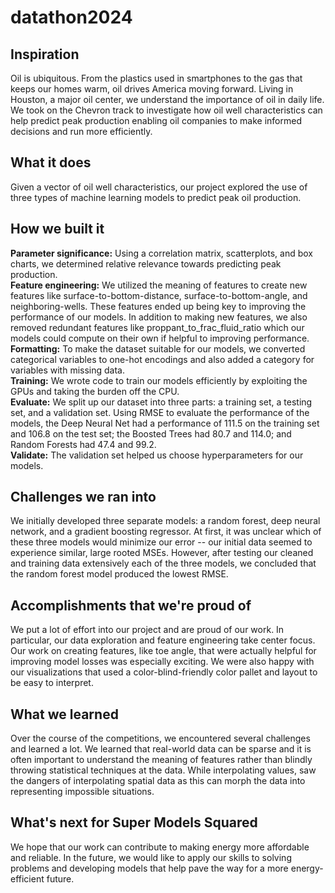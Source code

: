 # datathon2024

## Inspiration
Oil is ubiquitous. From the plastics used in smartphones to the gas that keeps our homes warm, oil drives America moving forward. Living in Houston, a major oil center, we understand the importance of oil in daily life. We took on the Chevron track to investigate how oil well characteristics can help predict peak production enabling oil companies to make informed decisions and run more efficiently. 

## What it does
Given a vector of oil well characteristics, our project explored the use of three types of machine learning models to predict peak oil production. 

## How we built it
**Parameter significance:** Using a correlation matrix, scatterplots, and box charts, we determined relative relevance towards predicting peak production.  
**Feature engineering:** We utilized the meaning of features to create new features like surface-to-bottom-distance, surface-to-bottom-angle, and neighboring-wells. These features ended up being key to improving the performance of our models. In addition to making new features, we also removed redundant features like proppant_to_frac_fluid_ratio which our models could compute on their own if helpful to improving performance.  
**Formatting:** To make the dataset suitable for our models, we converted categorical variables to one-hot encodings and also added a category for variables with missing data.  
**Training:** We wrote code to train our models efficiently by exploiting the GPUs and taking the burden off the CPU.  
**Evaluate:** We split up our dataset into three parts: a training set, a testing set, and a validation set. Using RMSE to evaluate the performance of the models, the Deep Neural Net had a performance of 111.5 on the training set and 106.8 on the test set; the Boosted Trees had 80.7 and 114.0; and Random Forests had 47.4 and 99.2.  
**Validate:** The validation set helped us choose hyperparameters for our models.

## Challenges we ran into
We initially developed three separate models: a random forest, deep neural network, and a gradient boosting regressor. At first, it was unclear which of these three models would minimize our error -- our initial data seemed to experience similar, large rooted MSEs. However, after testing our cleaned and training data extensively each of the three models, we concluded that the random forest model produced the lowest RMSE. 

## Accomplishments that we're proud of
We put a lot of effort into our project and are proud of our work. In particular, our data exploration and feature engineering take center focus. Our work on creating features, like toe angle, that were actually helpful for improving model losses was especially exciting. We were also happy with our visualizations that used a color-blind-friendly color pallet and layout to be easy to interpret. 

## What we learned
Over the course of the competitions, we encountered several challenges and learned a lot. We learned that real-world data can be sparse and it is often important to understand the meaning of features rather than blindly throwing statistical techniques at the data. While interpolating values, saw the dangers of interpolating spatial data as this can morph the data into representing impossible situations.

## What's next for Super Models Squared
We hope that our work can contribute to making energy more affordable and reliable. In the future, we would like to apply our skills to solving problems and developing models that help pave the way for a more energy-efficient future.
